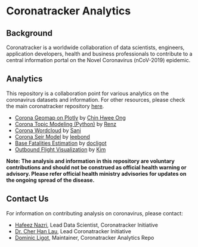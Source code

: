 # Coronatracker Analytics

## Background

Coronatracker is a worldwide collaboration of data scientists, engineers, application developers, health and business professionals to contribute to a central information portal on the Novel Coronavirus (nCoV-2019) epidemic. 

## Analytics

This repository is a collaboration point for various analytics on the coronavirus datasets and information. For other resources, please check the main coronatracker repository [here](https://github.com/theleadio/coronatracker). 

* [Corona Geomap on Plotly](https://github.com/docligot/coronatracker-analytics/tree/master/corona-geomap) by [Chin Hwee Ong](https://github.com/hweecat)
* [Corona Topic Modeling (Python)](https://github.com/docligot/coronatracker-analytics/tree/master/corona-topic-modeling) by [Renz](https://github.com/renziver)
* [Corona Wordcloud](https://github.com/docligot/coronatracker-analytics/tree/master/corona-wordcloud) by [Sani](https://github.com/khursani8)
* [Corona Seir Model](https://github.com/docligot/coronatracker-analytics/tree/master/corona-seir-model) by [leebond](https://github.com/leebond/)
* [Base Fatalities Estimation](https://github.com/docligot/coronatracker-analytics/tree/master/corona-base-fatalities) by [docligot](https://github.com/docligot/)
* [Outbound Flight Visualization](https://github.com/docligot/coronatracker-analytics/tree/master/coronatracker-outboundflight) by [Kim](https://github.com/LutherTeh)

**Note: The analysis and information in this repository are voluntary contributions and should not be construed as official health warning or advisory. Please refer official health ministry advisories for updates on the ongoing spread of the disease.**

## Contact Us

For information on contributing analysis on coronavirus, please contact: 

* [Hafeez Nazri](https://www.linkedin.com/in/hafeeznazri/), Lead Data Scientist, Coronatracker Initiative
* [Dr. Cher Han Lau](https://www.linkedin.com/in/drhanlau/), Lead Coronatracker Initiative
* [Dominic Ligot](https://www.linkedin.com/in/docligot/), Maintainer, Coronatracker Analytics Repo

